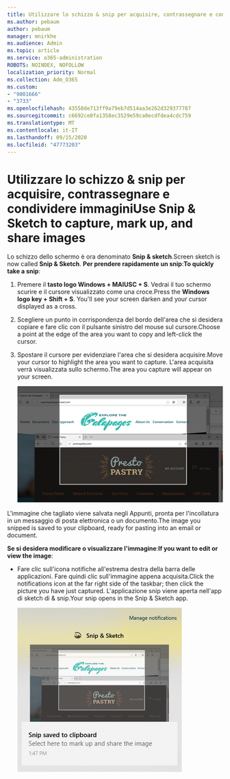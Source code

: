 ```yaml
---
title: Utilizzare lo schizzo & snip per acquisire, contrassegnare e condividere immagini
ms.author: pebaum
author: pebaum
manager: mnirkhe
ms.audience: Admin
ms.topic: article
ms.service: o365-administration
ROBOTS: NOINDEX, NOFOLLOW
localization_priority: Normal
ms.collection: Adm_O365
ms.custom:
- "9001666"
- "3733"
ms.openlocfilehash: 43558de713ff9a79eb7d514aa3e262d329377787
ms.sourcegitcommit: c6692ce0fa1358ec3529e59ca0ecdfdea4cdc759
ms.translationtype: MT
ms.contentlocale: it-IT
ms.lasthandoff: 09/15/2020
ms.locfileid: "47773203"
---
```

# <a name="use-snip--sketch-to-capture-mark-up-and-share-images"></a><span data-ttu-id="d38e0-102">Utilizzare lo schizzo & snip per acquisire, contrassegnare e condividere immagini</span><span class="sxs-lookup"><span data-stu-id="d38e0-102">Use Snip & Sketch to capture, mark up, and share images</span></span>

<span data-ttu-id="d38e0-103">Lo schizzo dello schermo è ora denominato **Snip & sketch**.</span><span class="sxs-lookup"><span data-stu-id="d38e0-103">Screen sketch is now called **Snip & Sketch**.</span></span> <span data-ttu-id="d38e0-104">**Per prendere rapidamente un snip**:</span><span class="sxs-lookup"><span data-stu-id="d38e0-104">**To quickly take a snip**:</span></span>

1. <span data-ttu-id="d38e0-105">Premere il **tasto logo Windows + MAIUSC + S**. Vedrai il tuo schermo scurire e il cursore visualizzato come una croce.</span><span class="sxs-lookup"><span data-stu-id="d38e0-105">Press the **Windows logo key + Shift + S**. You'll see your screen darken and your cursor displayed as a cross.</span></span> 

2. <span data-ttu-id="d38e0-106">Scegliere un punto in corrispondenza del bordo dell'area che si desidera copiare e fare clic con il pulsante sinistro del mouse sul cursore.</span><span class="sxs-lookup"><span data-stu-id="d38e0-106">Choose a point at the edge of the area you want to copy and left-click the cursor.</span></span> 

3. <span data-ttu-id="d38e0-107">Spostare il cursore per evidenziare l'area che si desidera acquisire.</span><span class="sxs-lookup"><span data-stu-id="d38e0-107">Move your cursor to highlight the area you want to capture.</span></span> <span data-ttu-id="d38e0-108">L'area acquisita verrà visualizzata sullo schermo.</span><span class="sxs-lookup"><span data-stu-id="d38e0-108">The area you capture will appear on your screen.</span></span>

   ![immagine della selezione evidenziata](media/snipone.png)

<span data-ttu-id="d38e0-110">L'immagine che tagliato viene salvata negli Appunti, pronta per l'incollatura in un messaggio di posta elettronica o un documento.</span><span class="sxs-lookup"><span data-stu-id="d38e0-110">The image you snipped is saved to your clipboard, ready for pasting into an email or document.</span></span> 

<span data-ttu-id="d38e0-111">**Se si desidera modificare o visualizzare l'immagine**:</span><span class="sxs-lookup"><span data-stu-id="d38e0-111">**If you want to edit or view the image**:</span></span> 

- <span data-ttu-id="d38e0-112">Fare clic sull'icona notifiche all'estrema destra della barra delle applicazioni. Fare quindi clic sull'immagine appena acquisita.</span><span class="sxs-lookup"><span data-stu-id="d38e0-112">Click the notifications icon at the far right side of the taskbar; then click the picture you have just captured.</span></span> <span data-ttu-id="d38e0-113">L'applicazione snip viene aperta nell'app di sketch di & snip.</span><span class="sxs-lookup"><span data-stu-id="d38e0-113">Your snip opens in the Snip & Sketch app.</span></span>

   ![immagine della visualizzazione dell'immagine nell'app di cattura](media/sniptwo.png)

